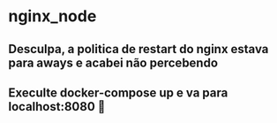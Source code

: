 # nginx_node

## Desculpa, a politica de restart do nginx estava para aways e acabei não percebendo
## Execulte docker-compose up e va para localhost:8080 :cowboy_hat_face:
